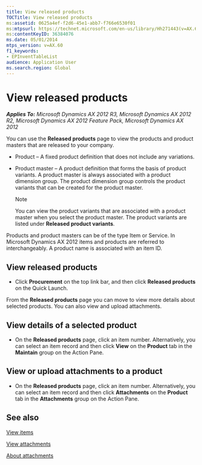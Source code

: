 ```yaml
---
title: View released products
TOCTitle: View released products
ms:assetid: 0625a4ef-f2d6-45e1-abb7-f766e6530f01
ms:mtpsurl: https://technet.microsoft.com/en-us/library/Hh271443(v=AX.60)
ms:contentKeyID: 36384076
ms.date: 05/01/2014
mtps_version: v=AX.60
f1_keywords:
- EPInventTableList
audience: Application User
ms.search.region: Global
---
```


# View released products 


_**Applies To:** Microsoft Dynamics AX 2012 R3, Microsoft Dynamics AX 2012 R2, Microsoft Dynamics AX 2012 Feature Pack, Microsoft Dynamics AX 2012_

You can use the **Released products** page to view the products and product masters that are released to your company.

  - Product – A fixed product definition that does not include any variations.

  - Product master – A product definition that forms the basis of product variants. A product master is always associated with a product dimension group. The product dimension group controls the product variants that can be created for the product master.
    

    > [!NOTE]
    > <P>You can view the product variants that are associated with a product master when you select the product master. The product variants are listed under <STRONG>Released product variants</STRONG>.</P>



Products and product masters can be of the type Item or Service. In Microsoft Dynamics AX 2012 items and products are referred to interchangeably. A product name is associated with an item ID.

## View released products

  - Click **Procurement** on the top link bar, and then click **Released products** on the Quick Launch.

From the **Released products** page you can move to view more details about selected products. You can also view and upload attachments.

## View details of a selected product

  - On the **Released products** page, click an item number. Alternatively, you can select an item record and then click **View** on the **Product** tab in the **Maintain** group on the Action Pane.

## View or upload attachments to a product

  - On the **Released products** page, click an item number. Alternatively, you can select an item record and then click **Attachments** on the **Product** tab in the **Attachments** group on the Action Pane.

## See also

[View items](view-items.md)

[View attachments](view-attachments.md)

[About attachments](about-attachments.md)

  


